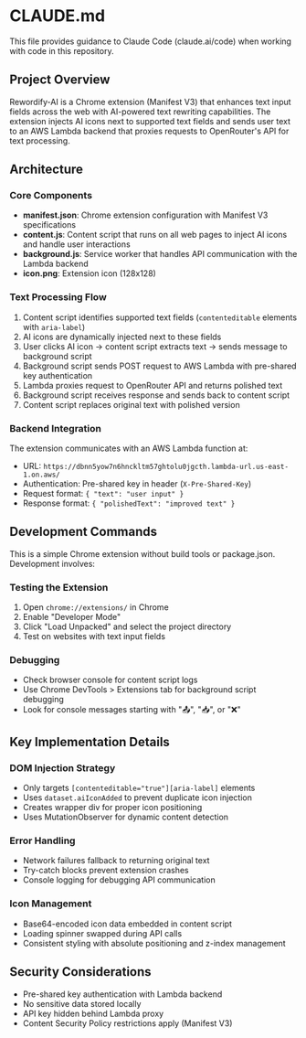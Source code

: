 # CLAUDE.md

This file provides guidance to Claude Code (claude.ai/code) when working with code in this repository.

## Project Overview

Rewordify-AI is a Chrome extension (Manifest V3) that enhances text input fields across the web with AI-powered text rewriting capabilities. The extension injects AI icons next to supported text fields and sends user text to an AWS Lambda backend that proxies requests to OpenRouter's API for text processing.

## Architecture

### Core Components

- **manifest.json**: Chrome extension configuration with Manifest V3 specifications
- **content.js**: Content script that runs on all web pages to inject AI icons and handle user interactions
- **background.js**: Service worker that handles API communication with the Lambda backend
- **icon.png**: Extension icon (128x128)

### Text Processing Flow

1. Content script identifies supported text fields (`contenteditable` elements with `aria-label`)
2. AI icons are dynamically injected next to these fields
3. User clicks AI icon → content script extracts text → sends message to background script
4. Background script sends POST request to AWS Lambda with pre-shared key authentication
5. Lambda proxies request to OpenRouter API and returns polished text
6. Background script receives response and sends back to content script
7. Content script replaces original text with polished version

### Backend Integration

The extension communicates with an AWS Lambda function at:
- URL: `https://dbnn5yow7n6hnckltm57ghtolu0jgcth.lambda-url.us-east-1.on.aws/`
- Authentication: Pre-shared key in header (`X-Pre-Shared-Key`)
- Request format: `{ "text": "user input" }`
- Response format: `{ "polishedText": "improved text" }`

## Development Commands

This is a simple Chrome extension without build tools or package.json. Development involves:

### Testing the Extension
1. Open `chrome://extensions/` in Chrome
2. Enable "Developer Mode"
3. Click "Load Unpacked" and select the project directory
4. Test on websites with text input fields

### Debugging
- Check browser console for content script logs
- Use Chrome DevTools > Extensions tab for background script debugging
- Look for console messages starting with "📤", "📥", or "❌"

## Key Implementation Details

### DOM Injection Strategy
- Only targets `[contenteditable="true"][aria-label]` elements
- Uses `dataset.aiIconAdded` to prevent duplicate icon injection
- Creates wrapper div for proper icon positioning
- Uses MutationObserver for dynamic content detection

### Error Handling
- Network failures fallback to returning original text
- Try-catch blocks prevent extension crashes
- Console logging for debugging API communication

### Icon Management
- Base64-encoded icon data embedded in content script
- Loading spinner swapped during API calls
- Consistent styling with absolute positioning and z-index management

## Security Considerations

- Pre-shared key authentication with Lambda backend
- No sensitive data stored locally
- API key hidden behind Lambda proxy
- Content Security Policy restrictions apply (Manifest V3)